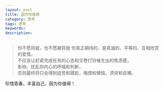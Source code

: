 ```yaml
---
layout: post
title: 因为你值得
category: 思考
tags: 思考
keywords: 
description: 
---
```


>
>你不愿将就，也不愿被将就
你真正期待的，是真诚的、平等的、互相欣赏的爱情，  
不应该让赶紧完成任务的心态和交卷打铃催生出的焦虑感，  
影响、扰乱你内心的呼喊和判断，  
否则最终将只会得到徒劳和蹉跎，悔恨和懊恼，须臾和自嘲。  

珍惜青春，丰富自己，因为你值得！




